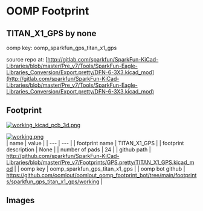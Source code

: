 # OOMP Footprint  
## TITAN_X1_GPS  by none  
  
oomp key: oomp_sparkfun_gps_titan_x1_gps  
  
source repo at: [http://gitlab.com/sparkfun/SparkFun-KiCad-Libraries/blob/master/Pre_v7/Tools/SparkFun-Eagle-Libraries_Conversion/Export.pretty/DFN-6-3X3.kicad_mod](http://gitlab.com/sparkfun/SparkFun-KiCad-Libraries/blob/master/Pre_v7/Tools/SparkFun-Eagle-Libraries_Conversion/Export.pretty/DFN-6-3X3.kicad_mod)  
## Footprint  
  
[![working_kicad_pcb_3d.png](working_kicad_pcb_3d_600.png)](working_kicad_pcb_3d.png)  
  
[![working.png](working_600.png)](working.png)  
| name | value | 
| --- | --- | 
| footprint name | TITAN_X1_GPS | 
| footprint description | None | 
| number of pads | 24 | 
| github path | http://github.com/sparkfun/SparkFun-KiCad-Libraries/blob/master/Pre_v7/Footprints/GPS.pretty/TITAN_X1_GPS.kicad_mod | 
| oomp key | oomp_sparkfun_gps_titan_x1_gps | 
| oomp bot github | https://github.com/oomlout/oomlout_oomp_footprint_bot/tree/main/footprints/sparkfun_gps_titan_x1_gps/working | 
## Images  
